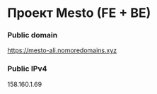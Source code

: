# Проект Mesto (FE + BE)

### Public domain
https://mesto-ali.nomoredomains.xyz

### Public IPv4
158.160.1.69

